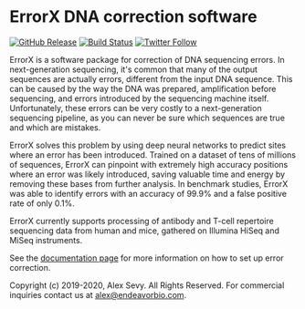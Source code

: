 # ErrorX DNA correction software

[![GitHub Release](https://img.shields.io/github/release/sevya/ErrorX-Viewer.svg)](https://github.com/sevya/ErrorX-Viewer/releases/latest)
[![Build Status](https://travis-ci.com/sevya/ErrorX-Viewer.svg?branch=master)](https://travis-ci.com/sevya/ErrorX-Viewer)
[![Twitter Follow](https://img.shields.io/twitter/follow/EndeavorBio.svg?style=social)](https://twitter.com/EndeavorBio)

ErrorX is a software package for correction of DNA sequencing errors. In next-generation sequencing, it's common that many of the output sequences are actually errors, different from the input DNA sequence. This can be caused by the way the DNA was prepared, amplification before sequencing, and errors introduced by the sequencing machine itself. Unfortunately, these errors can be very costly to a next-generation sequencing pipeline, as you can never be sure which sequences are true and which are mistakes.

ErrorX solves this problem by using deep neural networks to predict sites where an error has been introduced. Trained on a dataset of tens of millions of sequences, ErrorX can pinpoint with extremely high accuracy positions where an error was likely introduced, saving valuable time and energy by removing these bases from further analysis. In benchmark studies, ErrorX was able to identify errors with an accuracy of 99.9% and a false positive rate of only 0.1%. 

ErrorX currently supports processing of antibody and T-cell repertoire sequencing data from human and mice, gathered on Illumina HiSeq and MiSeq instruments.

See the [documentation page](https://errorx.readthedocs.io/) for more information on how to set up error correction.

Copyright (c) 2019-2020, Alex Sevy. All Rights Reserved. For commercial inquiries contact us at <alex@endeavorbio.com>.
